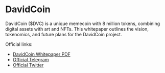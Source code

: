 # DavidCoin

DavidCoin ($DVC) is a unique memecoin with 8 million tokens, combining digital assets with art and NFTs. This whitepaper outlines the vision, tokenomics, and future plans for the DavidCoin project.

Official links:
- [DavidCoin Whitepaper PDF](link-to-your-uploaded-file)
- [Official Telegram](https://t.me/officialdavidcoin)
- [Official Twitter](https://x.com/DavidCoinNFT)
